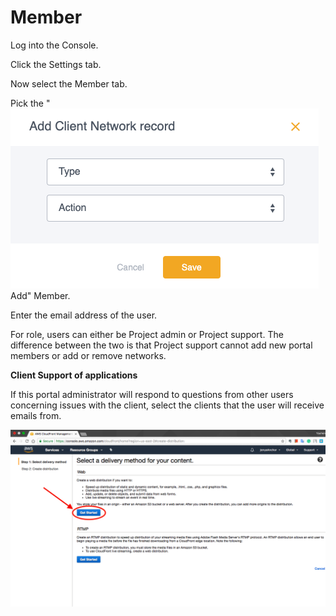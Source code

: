 # Member

Log into the Console.

Click the Settings tab.

Now select the Member tab.

Pick the " ![](../../.gitbook/assets/image%20%286%29.png) Add" Member.

Enter the email address of the user.

For role, users can either be Project admin or Project support.  The difference between the two is that Project support cannot add new portal members or add or remove networks.

**Client Support of applications**

If this portal administrator will respond to questions from other users concerning issues with the client, select the clients that the user will receive emails from.

![](../../.gitbook/assets/image%20%281%29.png)

